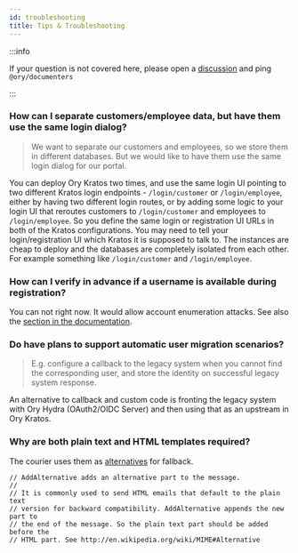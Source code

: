 ```yaml
---
id: troubleshooting
title: Tips & Troubleshooting
---
```


:::info

If your question is not covered here, please open a
[discussion](https://github.com/ory/kratos/discussions) and ping
`@ory/documenters`

:::

### How can I separate customers/employee data, but have them use the same login dialog?

> We want to separate our customers and employees, so we store them in different
> databases. But we would like to have them use the same login dialog for our
> portal.

You can deploy Ory Kratos two times, and use the same login UI pointing to two
different Kratos login endpoints - `/login/customer` or `/login/employee`,
either by having two different login routes, or by adding some logic to your
login UI that reroutes customers to `/login/customer` and employees to
`/login/employee`. So you define the same login or registration UI URLs in both
of the Kratos configurations. You may need to tell your login/registration UI
which Kratos it is supposed to talk to. The instances are cheap to deploy and
the databases are completely isolated from each other. For example something
like `/login/customer` and `/login/employee`.

### How can I verify in advance if a username is available during registration?

You can not right now. It would allow account enumeration attacks. See also the
[section in the documentation](https://www.ory.sh/kratos/docs/concepts/security/#account-enumeration).

### Do have plans to support automatic user migration scenarios?

> E.g. configure a callback to the legacy system when you cannot find the
> corresponding user, and store the identity on successful legacy system
> response.

An alternative to callback and custom code is fronting the legacy system with
Ory Hydra (OAuth2/OIDC Server) and then using that as an upstream in Ory Kratos.

### Why are both plain text and HTML templates required?

The courier uses them as
[alternatives](https://github.com/ory/kratos/blob/master/courier/courier.go#L205)
for fallback.

```
// AddAlternative adds an alternative part to the message.
//
// It is commonly used to send HTML emails that default to the plain text
// version for backward compatibility. AddAlternative appends the new part to
// the end of the message. So the plain text part should be added before the
// HTML part. See http://en.wikipedia.org/wiki/MIME#Alternative
```
